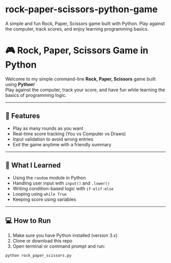 # rock-paper-scissors-python-game
A simple and fun Rock, Paper, Scissors game built with Python. Play against the computer, track scores, and enjoy learning programming basics.

# 🎮 Rock, Paper, Scissors Game in Python

Welcome to my simple command-line **Rock, Paper, Scissors** game built using **Python**!  
Play against the computer, track your score, and have fun while learning the basics of programming logic.

---

## 📌 Features

- Play as many rounds as you want
- Real-time score tracking (You vs Computer vs Draws)
- Input validation to avoid wrong entries
- Exit the game anytime with a friendly summary

---

## 🧠 What I Learned

- Using the `random` module in Python
- Handling user input with `input()` and `.lower()`
- Writing condition-based logic with `if-elif-else`
- Looping using `while True`
- Keeping score using variables

---

## 💻 How to Run

1. Make sure you have Python installed (version 3.x)
2. Clone or download this repo
3. Open terminal or command prompt and run:

```bash
python rock_paper_scissors.py

